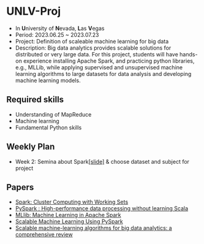 # UNLV-Proj
- In **U**niversity of **N**evada, **L**as **V**egas
- Period: 2023.06.25 ~ 2023.07.23
- Project: Definition of scaleable machine learning for big data
- Description: Big data analytics provides scalable solutions for distributed or very large data. For this project, students will have hands-on experience installing Apache Spark, and practicing python libraries, e.g., MLLib, while applying supervised and unsupervised machine learning algorithms to large datasets for data analysis and developing machine learning models.

## Required skills
- Understanding of MapReduce
- Machine learning
- Fundamental Python skills

## Weekly Plan
- Week 2: Semina about Spark[[slide]](https://github.com/riverallzero/UNLV-proj/blob/main/Week2(mon)-session.pdf) & choose dataset and subject for project

## Papers
- [Spark: Cluster Computing with Working Sets](https://www.usenix.org/legacy/event/hotcloud10/tech/full_papers/Zaharia.pdf)
- [PySpark : High-performance data processing without learning Scala](https://www.ibm.com/downloads/cas/DVRQZYOE)
- [MLlib: Machine Learning in Apache Spark](https://www.jmlr.org/papers/volume17/15-237/15-237.pdf)
- [Scalable Machine Learning Using PySpark](https://ieeexplore.ieee.org/document/9842696)
- [Scalable machine-learning algorithms for big data analytics: a comprehensive review](https://wires.onlinelibrary.wiley.com/doi/epdf/10.1002/widm.1194)
  
